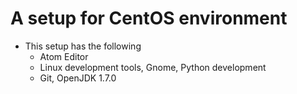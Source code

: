 # A setup for CentOS environment

- This setup has the following
  - Atom  Editor
  - Linux development tools, Gnome, Python development
  - Git, OpenJDK 1.7.0
